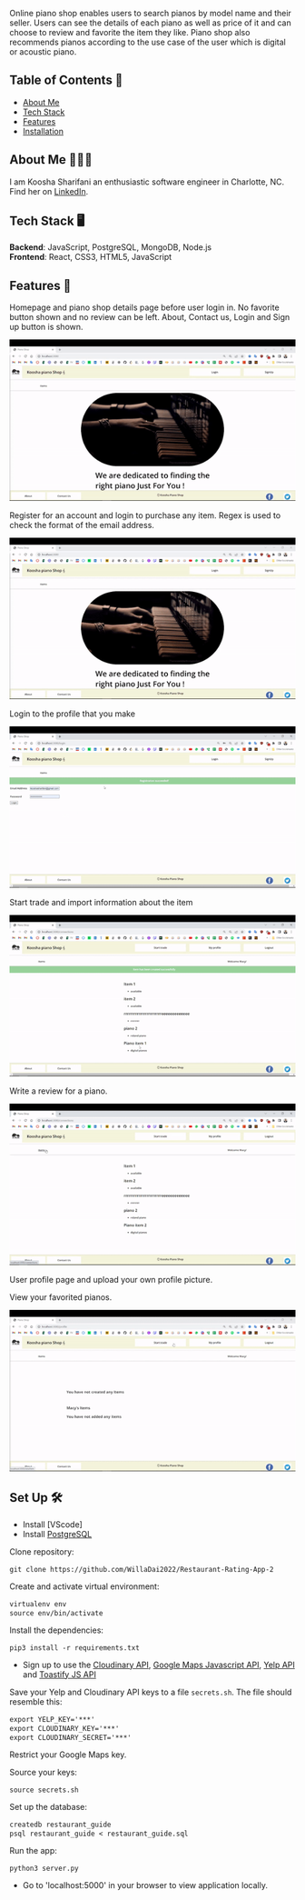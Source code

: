 Online piano shop enables users to search pianos by model name and their seller. Users can see the details of each piano as well as price of it and can choose to review and favorite the item they like. Piano shop also recommends pianos according to the use case of the user which is digital or acoustic piano.

## Table of Contents 🎹
* [About Me](#about-me)
* [Tech Stack](#tech-stack)
* [Features](#features)
* [Installation](#installation)



## <a name="about-me"></a>About Me 👩🏻‍💻
I am Koosha Sharifani an enthusiastic software engineer in Charlotte, NC. Find her on [LinkedIn](https://www.linkedin.com/in/kofani/).

## <a name="tech-stack"></a>Tech Stack 🖥

**Backend**:  JavaScript, PostgreSQL, MongoDB, Node.js  <br/>
**Frontend**:  React, CSS3, HTML5, JavaScript<br/>

## <a name="features"></a>Features 🔎
Homepage and piano shop details page before user login in. No favorite button shown and no review can be left. About, Contact us, Login and Sign up button is shown.

![Before user login in](/public/gifs/preview-login.gif)

Register for an account and login to purchase any item. Regex is used to check the format of the email address.

![Registration and Login](/public/gifs/signe-up.gif)

Login to the profile that you make

![profile login](/public/gifs/login.gif)

Start trade and import information about the item

![View piano Details](/public/gifs/start-trade.gif)

Write a review for a piano.

![Write piano Review](/public/gifs/add-and-drop%20item.gif)

User profile page and upload your own profile picture.


View your favorited pianos.

![View User Content](/public/gifs/profie.gif)


## <a name="installation"></a>Set Up 🛠

* Install [VScode] <br/>
* Install [PostgreSQL](https://www.postgresql.org/download/)

Clone repository:
```
git clone https://github.com/WillaDai2022/Restaurant-Rating-App-2
```

Create and activate virtual environment:
```
virtualenv env
source env/bin/activate
```

Install the dependencies:
```
pip3 install -r requirements.txt
```
* Sign up to use the [Cloudinary API](https://cloudinary.com), [Google Maps Javascript API](https://developers.google.com/maps), [Yelp API](https://www.yelp.com/developers) and [Toastify JS API](https://apvarun.github.io/toastify-js/)

Save your Yelp and Cloudinary API keys to a file `secrets.sh`. The file should resemble this:
```
export YELP_KEY='***'
export CLOUDINARY_KEY='***'
export CLOUDINARY_SECRET='***'
```
Restrict your Google Maps key.

Source your keys:
```
source secrets.sh
```
Set up the database:
```
createdb restaurant_guide
psql restaurant_guide < restaurant_guide.sql
```

Run the app:
```
python3 server.py
```

* Go to 'localhost:5000' in your browser to view application locally.





